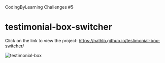 CodingByLearning Challenges #5
# testimonial-box-switcher

Click on the link to view the project: https://nathlo.github.io/testimonial-box-switcher/


![testimonial-box](https://user-images.githubusercontent.com/39729374/148787520-653d7e89-4b6b-4749-80cd-d231bf9a238e.png)
